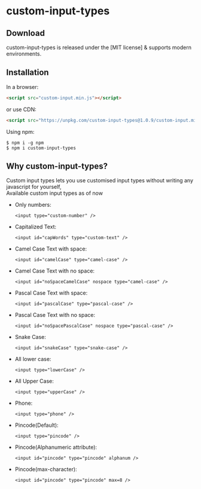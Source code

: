 # custom-input-types

## Download
custom-input-types is released under the [MIT license] & supports modern environments.


## Installation

In a browser:
```html
<script src="custom-input.min.js"></script>
```

or use CDN:

```html
<script src="https://unpkg.com/custom-input-types@1.0.9/custom-input.min.js" type="module"></script>
```

Using npm:
```shell
$ npm i -g npm
$ npm i custom-input-types
```

## Why custom-input-types?

Custom input types lets you use customised input types without writing any javascript for yourself,<br>
Available custom input types as of now

 * Only numbers:
      ```
     <input type="custom-number" />
     ```
 * Capitalized Text:
    ```
    <input id="capWords" type="custom-text" />
   ```
 * Camel Case Text with space:
      ```
    <input id="camelCase" type="camel-case" />
     ```

 * Camel Case Text with no space:
      ```
    <input id="noSpaceCamelCase" nospace type="camel-case" />
     ```
 * Pascal Case Text with space:
     ```
    <input id="pascalCase" type="pascal-case" />
    ```

 * Pascal Case Text with no space:
    ```
    <input id="noSpacePascalCase" nospace type="pascal-case" />
   ```
 * Snake Case:
      ```
    <input id="snakeCase" type="snake-case" />
     ```
 * All lower case:
      ```
    <input type="lowerCase" />
     ```
 * All Upper Case:
      ```
    <input type="upperCase" />
     ```
 * Phone:
      ```
     <input type="phone" />
     ```
 * Pincode(Default):
    ```
    <input type="pincode" />
    ```
 * Pincode(Alphanumeric attribute):
   ```
   <input id="pincode" type="pincode" alphanum />
   ```
 * Pincode(max-character):
    ```
   <input id="pincode" type="pincode" max=8 />
   ```
